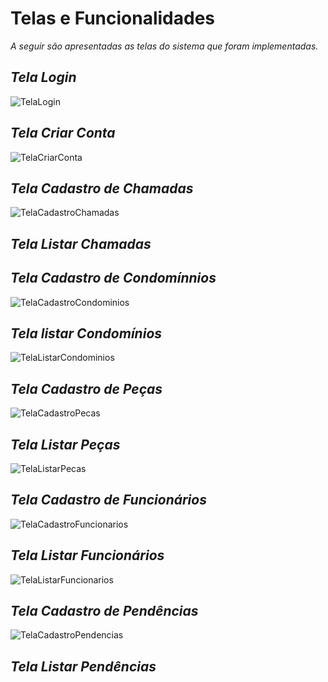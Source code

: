 # Telas e Funcionalidades

_A seguir são apresentadas as telas do sistema que foram implementadas._

##
## _Tela Login_

![TelaLogin](https://user-images.githubusercontent.com/11911334/60311681-b4a88880-992e-11e9-8a5b-361e135c69ee.png)


##
## _Tela Criar Conta_

![TelaCriarConta](https://user-images.githubusercontent.com/11911334/60312484-dbb48980-9931-11e9-989f-a82e078f8fa7.png)


##
## _Tela Cadastro de Chamadas_

![TelaCadastroChamadas](https://user-images.githubusercontent.com/11911334/60312541-0dc5eb80-9932-11e9-8c16-766fe45abb9c.png)


##
## _Tela Listar Chamadas_


##
## _Tela Cadastro de Condomínnios_

![TelaCadastroCondominios](https://user-images.githubusercontent.com/11911334/60312558-20d8bb80-9932-11e9-8e3e-9b8646c8f0be.png)


##
## _Tela listar Condomínios_

![TelaListarCondominios](https://user-images.githubusercontent.com/11911334/60312648-7a40ea80-9932-11e9-94fb-0ccb4aa9f90d.png)


##
## _Tela Cadastro de Peças_

![TelaCadastroPecas](https://user-images.githubusercontent.com/11911334/60312607-482f8880-9932-11e9-9114-32fa1851ace0.png)


##
## _Tela Listar Peças_

![TelaListarPecas](https://user-images.githubusercontent.com/11911334/60312692-a6f50200-9932-11e9-8a4b-d6c62ae5abb0.png)


##
## _Tela Cadastro de Funcionários_

![TelaCadastroFuncionarios](https://user-images.githubusercontent.com/11911334/60312580-32ba5e80-9932-11e9-8d7f-2fa039139128.png)


##
## _Tela Listar Funcionários_

![TelaListarFuncionarios](https://user-images.githubusercontent.com/11911334/60312662-888f0680-9932-11e9-8e47-daffe2e9ccca.png)


##
## _Tela Cadastro de Pendências_

![TelaCadastroPendencias](https://user-images.githubusercontent.com/11911334/60312622-5c738580-9932-11e9-9163-52046895f11d.png)


##
## _Tela Listar Pendências_


